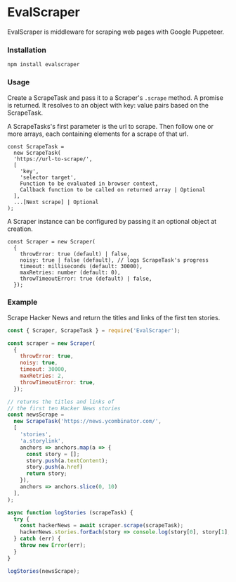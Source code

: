 # EvalScraper

EvalScraper is middleware for scraping web pages with Google Puppeteer.

### Installation

    npm install evalscraper

### Usage

Create a ScrapeTask and pass it to a Scraper's ```.scrape``` method. A promise is returned. It resolves to an object with key: value pairs based on the ScrapeTask. 

A ScrapeTasks's first parameter is the url to scrape. Then follow one or more arrays, each containing elements for a scrape of that url.

    const ScrapeTask =
      new ScrapeTask(
      'https://url-to-scrape/',
      [
        'key',
        'selector target',
        Function to be evaluated in browser context,
        Callback function to be called on returned array | Optional
      ],
      ...[Next scrape] | Optional
    );


A Scraper instance can be configured by passing it an optional object at creation.

    const Scraper = new Scraper(
      {
        throwError: true (default) | false,
        noisy: true | false (default), // logs ScrapeTask's progress
        timeout: milliseconds (default: 30000),
        maxRetries: number (default: 0),
        throwTimeoutError: true (default) | false,
      });


### Example

Scrape Hacker News and return the titles and links of the first ten stories.

```JavaScript
const { Scraper, ScrapeTask } = require('EvalScraper');

const scraper = new Scraper(
  {
    throwError: true,
    noisy: true,
    timeout: 30000,
    maxRetries: 2,
    throwTimeoutError: true,
  });

// returns the titles and links of 
// the first ten Hacker News stories
const newsScrape =
  new ScrapeTask('https://news.ycombinator.com/',
  [
    'stories',
    'a.storylink',
    anchors => anchors.map(a => {
      const story = [];
      story.push(a.textContent);
      story.push(a.href)
      return story;
    }),
    anchors => anchors.slice(0, 10)
  ],
);

async function logStories (scrapeTask) {
  try {
    const hackerNews = await scraper.scrape(scrapeTask);
    hackerNews.stories.forEach(story => console.log(story[0], story[1], '\n'));
  } catch (err) {
    throw new Error(err);
  }
}

logStories(newsScrape);
```
